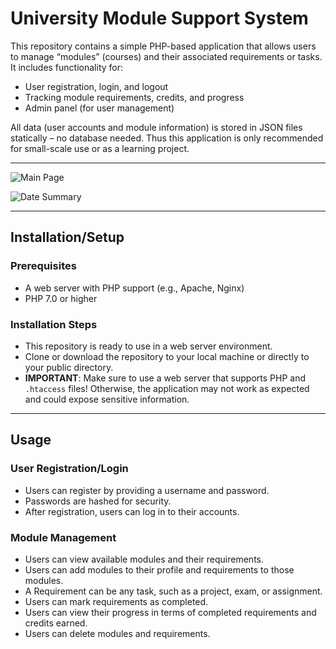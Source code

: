 # University Module Support System

This repository contains a simple PHP-based application that allows users to manage “modules” (courses) and their associated requirements or tasks. It includes functionality for:
 - User registration, login, and logout
 - Tracking module requirements, credits, and progress
 - Admin panel (for user management)

All data (user accounts and module information) is stored in JSON files statically – no database needed. Thus this application is only recommended for small-scale use or as a learning project.

---

![Main Page](https://github.com/user-attachments/assets/0b884fb2-cb85-4f0e-bf4e-2fdfdfa31bf9)

![Date Summary](https://github.com/user-attachments/assets/4d08a3b3-a4b8-4d4f-98f8-88be8011f7e2)


---

## Installation/Setup

### Prerequisites
- A web server with PHP support (e.g., Apache, Nginx)
- PHP 7.0 or higher

### Installation Steps
- This repository is ready to use in a web server environment.
- Clone or download the repository to your local machine or directly to your public directory.
- **IMPORTANT**: Make sure to use a web server that supports PHP and `.htaccess` files! Otherwise, the application may not work as expected and could expose sensitive information.

---

## Usage

### User Registration/Login
- Users can register by providing a username and password.
- Passwords are hashed for security.
- After registration, users can log in to their accounts.

### Module Management
- Users can view available modules and their requirements.
- Users can add modules to their profile and requirements to those modules.
- A Requirement can be any task, such as a project, exam, or assignment.
- Users can mark requirements as completed.
- Users can view their progress in terms of completed requirements and credits earned.
- Users can delete modules and requirements.
